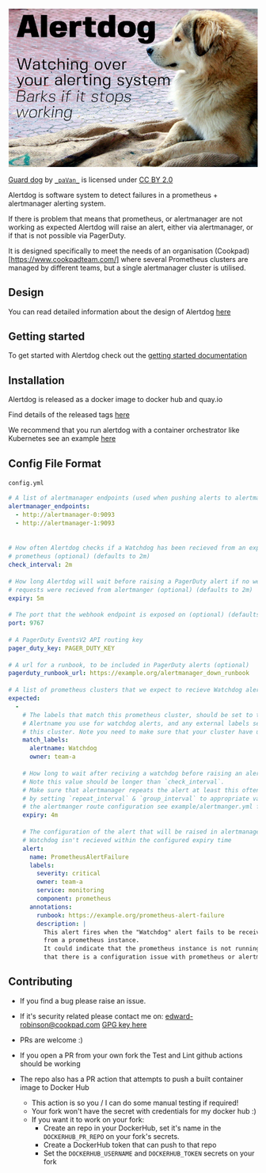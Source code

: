 ![Alertdog: Watching over your alerting system; Barks if it breaks.](docs/dog.jpg "woof 🐕 - alertmanager is broken")

[Guard dog](https://www.flickr.com/photos/_pavan_/5519497579) by [`_paVan_`](https://www.flickr.com/photos/_pavan_/) is licensed under [CC BY 2.0](https://creativecommons.org/licenses/by/2.0/)

Alertdog is software system to detect failures in a prometheus + alertmanager
alerting system.

If there is problem that means that prometheus, or alertmanager are not working
as expected Alertdog will raise an alert, either via alertmanager, or if that
is not possible via PagerDuty.

It is designed specifically to meet the needs of an organisation (Cookpad)[https://www.cookpadteam.com/] where
several Prometheus clusters are managed by different teams, but
a single alertmanager cluster is utilised.

## Design

You can read detailed information about the design of Alertdog [here](docs/design.md)

## Getting started

To get started with Alertdog check out the [getting started documentation](docs/getting_started.md)

## Installation

Alertdog is released as a docker image to docker hub and quay.io

Find details of the released tags [here](https://github.com/errm/alertdog/releases)

We recommend that you run alertdog with a container orchestrator like Kubernetes
see an example [here](example/alertdog.yml)

## Config File Format

`config.yml`

```yaml
# A list of alertmanager endpoints (used when pushing alerts to alertmanager)
alertmanager_endpoints:
  - http://alertmanager-0:9093
  - http://alertmanager-1:9093


# How often Alertdog checks if a Watchdog has been recieved from an expected
# prometheus (optional) (defaults to 2m)
check_interval: 2m

# How long Alertdog will wait before raising a PagerDuty alert if no webhook
# requests were recieved from alertmanger (optional) (defaults to 2m)
expiry: 5m

# The port that the webhook endpoint is exposed on (optional) (defaults to 9767)
port: 9767

# A PagerDuty EventsV2 API routing key
pager_duty_key: PAGER_DUTY_KEY

# A url for a runbook, to be included in PagerDuty alerts (optional)
pagerduty_runbook_url: https://example.org/alertmanager_down_runbook

# A list of prometheus clusters that we expect to recieve Watchdog alerts from
expected:
  -
    # The labels that match this prometheus cluster, should be set to the
    # Alertname you use for watchdog alerts, and any external labels set on
    # this cluster. Note you need to make sure that your cluster have unique labels.
    match_labels:
      alertname: Watchdog
      owner: team-a

    # How long to wait after reciving a watchdog before raising an alert (optional) (defaults to 4m)
    # Note this value should be longer than `check_interval`.
    # Make sure that alertmanager repeats the alert at least this often,
    # by setting `repeat_interval` & `group_interval` to appropriate values in
    # the alertmanger route configuration see example/alertmanger.yml for an example of this.
    expiry: 4m

    # The configuration of the alert that will be raised in alertmanager if the
    # Watchdog isn't recieved within the configured expiry time
    alert:
      name: PrometheusAlertFailure
      labels:
        severity: critical
        owner: team-a
        service: monitoring
        component: prometheus
      annotations:
        runbook: https://example.org/prometheus-alert-failure
        description: |
          This alert fires when the "Watchdog" alert fails to be received
          from a prometheus instance.
          It could indicate that the prometheus instance is not running, or
          that there is a configuration issue with prometheus or alertmanager.
```

## Contributing

* If you find a bug please raise an issue.
* If it's security related please contact me on: edward-robinson@cookpad.com [GPG key here](https://keybase.io/errm)

* PRs are welcome :)
* If you open a PR from your own fork the Test and Lint github actions should be working
* The repo also has a PR action that attempts to push a built container image to Docker Hub
  * This action is so you / I can do some manual testing if required!
  * Your fork won't have the secret with credentials for my docker hub :)
  * If you want it to work on your fork:
    * Create an repo in your DockerHub, set it's name in the `DOCKERHUB_PR_REPO` on your fork's secrets.
    * Create a DockerHub token that can push to that repo
    * Set the `DOCKERHUB_USERNAME` and `DOCKERHUB_TOKEN` secrets on your fork
